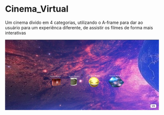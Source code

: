 # Cinema_Virtual
Um cinema divido em 4 categorias, utilizando o A-frame para dar ao usuário para um experiênca diferente, de assistir os filmes de forma mais interativas

![Image](https://github.com/Dinos-s/Cinema_Virtual/blob/master/images/base.png)
